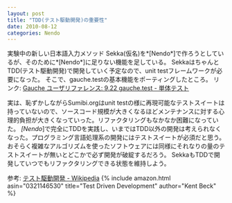 ```yaml
---
layout: post
title: "TDD(テスト駆動開発)の重要性"
date: 2010-08-12
categories: Nendo
---
```


実験中の新しい日本語入力メソッド Sekka(仮名)を*[Nendo*]で作ろうとしているが、そのために*[Nendo*]に足りない機能を足している。
SekkaはちゃんとTDD(テスト駆動開発)で開発していく予定なので、unit testフレームワークが必要になった。
そこで、gauche.testの基本機能をポーティングしたところ。
 リンク: [Gauche ユーザリファレンス: 9.22 gauche.test - 単体テスト](http://practical-scheme.net/gauche/man/?l=jp&p=test-start)

実は、恥ずかしながらSumibi.orgはunit testの様に再現可能なテストスイートは持っていないので、ソースコード規模が大きくなるほどメンテナンスに対する心理的負担が大きくなっていった。リファクタリングもなかなか困難になっていた。
*[Nendo*]で完全にTDDを実践し、いまではTDD以外の開発は考えられなくなった。プログラミング言語処理系の開発にはテストスイートが必須だと思う。おそらく複雑なアルゴリズムを使ったソフトウェアには同様にそれなりの量のテストスイートが無いとどこかで必ず開発が破綻するだろう。
SekkaもTDDで開発していつでもリファクタリングできる状態を維持しよう。

 参考: [テスト駆動開発 - Wikipedia](http://ja.wikipedia.org/wiki/テスト駆動開発)
 {% include amazon.html asin="0321146530" title="Test Driven Development" author="Kent Beck" %}
